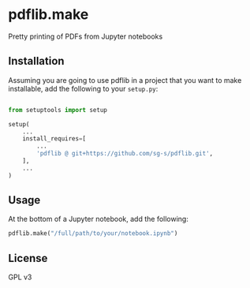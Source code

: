 # pdflib.make

Pretty printing of PDFs from Jupyter notebooks

## Installation

Assuming you are going to use pdflib in a project that you want to make installable, add the following to your `setup.py`:


```python

from setuptools import setup

setup(
    ...
    install_requires=[
   		...
        'pdflib @ git+https://github.com/sg-s/pdflib.git',
    ],
	...
)
```



## Usage

At the bottom of a Jupyter notebook, add the following:

```python
pdflib.make("/full/path/to/your/notebook.ipynb")

```

## License

GPL v3